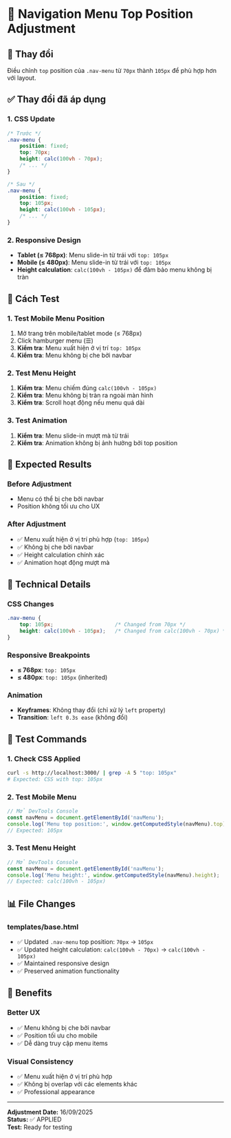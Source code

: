 # 🔧 Navigation Menu Top Position Adjustment

## 🎯 **Thay đổi**
Điều chỉnh `top` position của `.nav-menu` từ `70px` thành `105px` để phù hợp hơn với layout.

## ✅ **Thay đổi đã áp dụng**

### **1. CSS Update**
```css
/* Trước */
.nav-menu {
    position: fixed;
    top: 70px;
    height: calc(100vh - 70px);
    /* ... */
}

/* Sau */
.nav-menu {
    position: fixed;
    top: 105px;
    height: calc(100vh - 105px);
    /* ... */
}
```

### **2. Responsive Design**
- **Tablet (≤ 768px)**: Menu slide-in từ trái với `top: 105px`
- **Mobile (≤ 480px)**: Menu slide-in từ trái với `top: 105px`
- **Height calculation**: `calc(100vh - 105px)` để đảm bảo menu không bị tràn

## 🧪 **Cách Test**

### **1. Test Mobile Menu Position**
1. Mở trang trên mobile/tablet mode (≤ 768px)
2. Click hamburger menu (☰)
3. **Kiểm tra**: Menu xuất hiện ở vị trí `top: 105px`
4. **Kiểm tra**: Menu không bị che bởi navbar

### **2. Test Menu Height**
1. **Kiểm tra**: Menu chiếm đúng `calc(100vh - 105px)`
2. **Kiểm tra**: Menu không bị tràn ra ngoài màn hình
3. **Kiểm tra**: Scroll hoạt động nếu menu quá dài

### **3. Test Animation**
1. **Kiểm tra**: Menu slide-in mượt mà từ trái
2. **Kiểm tra**: Animation không bị ảnh hưởng bởi top position

## 📱 **Expected Results**

### **Before Adjustment**
- Menu có thể bị che bởi navbar
- Position không tối ưu cho UX

### **After Adjustment**
- ✅ Menu xuất hiện ở vị trí phù hợp (`top: 105px`)
- ✅ Không bị che bởi navbar
- ✅ Height calculation chính xác
- ✅ Animation hoạt động mượt mà

## 🔧 **Technical Details**

### **CSS Changes**
```css
.nav-menu {
    top: 105px;                    /* Changed from 70px */
    height: calc(100vh - 105px);   /* Changed from calc(100vh - 70px) */
}
```

### **Responsive Breakpoints**
- **≤ 768px**: `top: 105px`
- **≤ 480px**: `top: 105px` (inherited)

### **Animation**
- **Keyframes**: Không thay đổi (chỉ xử lý `left` property)
- **Transition**: `left 0.3s ease` (không đổi)

## 🚀 **Test Commands**

### **1. Check CSS Applied**
```bash
curl -s http://localhost:3000/ | grep -A 5 "top: 105px"
# Expected: CSS with top: 105px
```

### **2. Test Mobile Menu**
```javascript
// Mở DevTools Console
const navMenu = document.getElementById('navMenu');
console.log('Menu top position:', window.getComputedStyle(navMenu).top);
// Expected: 105px
```

### **3. Test Menu Height**
```javascript
// Mở DevTools Console
const navMenu = document.getElementById('navMenu');
console.log('Menu height:', window.getComputedStyle(navMenu).height);
// Expected: calc(100vh - 105px)
```

## 📊 **File Changes**

### **templates/base.html**
- ✅ Updated `.nav-menu` top position: `70px` → `105px`
- ✅ Updated height calculation: `calc(100vh - 70px)` → `calc(100vh - 105px)`
- ✅ Maintained responsive design
- ✅ Preserved animation functionality

## 🎯 **Benefits**

### **Better UX**
- ✅ Menu không bị che bởi navbar
- ✅ Position tối ưu cho mobile
- ✅ Dễ dàng truy cập menu items

### **Visual Consistency**
- ✅ Menu xuất hiện ở vị trí phù hợp
- ✅ Không bị overlap với các elements khác
- ✅ Professional appearance

---

**Adjustment Date:** 16/09/2025  
**Status:** ✅ APPLIED  
**Test:** Ready for testing

